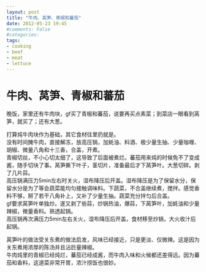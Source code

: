 ```yaml
---
layout: post
title: "牛肉、莴笋、青椒和蕃茄"
date: 2012-05-23 19:45
#comments: False
#categories: 
tags:
- cooking
- beef
- meat
- lettuce
---
```


牛肉、莴笋、青椒和蕃茄
====================

晚饭，家里还有牛肉块，gf买了青椒和蕃茄，说要再买点素菜；到菜店一眼看到莴笋，就买了；还有大葱。
<!-- more -->
打算炖牛肉块作为基础，其它食材往里扔就是。  
没有时间腌牛肉，直接解冻，放高压锅，加蚝油、料酒、极少量生抽、少量咖喱、胡椒、微量八角和十三香，合盖，开煮。  
青椒切丝，不小心切太细了，这导致了后面被煮烂。蕃茄用来炖的时候免不了变成酱，随手切块了事。莴笋撕下叶子，茎切片，准备最后才下莴笋叶。大葱切碎。剥了几片蒜。  
高压锅满压力5min左右时关火，湿布降压后开盖。湿布降压是为了保留水分，保留水分是为了等会蔬菜能均匀接触调味料。下蔬菜，不合盖继续煮，搅拌。感觉香料不够，掰了若干八角补上，又补了少量生抽。蔬菜充分拌匀后合盖。  
gf要求莴笋叶单独炒。遂又剥了些蒜，炒锅热油，爆蒜，下莴笋叶，加蚝油和少量辣椒，微量香料。熟透起锅。  
高压锅再次满压力5min左右关火，湿布降压后开盖，食材移至炒锅，大火收汁后起锅。

莴笋叶的做法受关东煮的做法启发，风味已经接近，只是更淡、仅微辣。这是因为关东煮用浓厚的陈汤并且沾巨量辣椒。  
牛肉炖里的青椒已经炖烂，蕃茄已经成酱，而牛肉入味和火候都还差得远。因为蕃茄和香料，这道菜非常开胃，浓汁捞饭也很妙。
